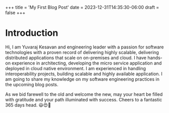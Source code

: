 +++
title = 'My First Blog Post'
date = 2023-12-31T14:35:30-06:00
draft = false
+++

Introduction
============

Hi, I am Yuvaraj Kesavan and engineering leader with a passion for software technologies with a proven record of delivering highly scalable, delivering distributed applications that scale on on-premises and cloud.  I have hands-on experience in architecting, developing the micro service application and deployed in cloud native environment. I am experienced in handling interoperability projects, building scalable and highly available application. I am going to share my knowledge on my software engineering practices in the upcoming blog posts.

As we bid farewell to the old and welcome the new, may your heart be filled with gratitude and your path illuminated with success. Cheers to a fantastic 365 days head. 😃😍🥳
